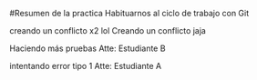 #Resumen de la practica
Habituarnos al ciclo de trabajo con Git

creando un conflicto x2 lol
Creando un conflicto jaja

Haciendo más pruebas
Atte: Estudiante B

intentando error tipo 1
Atte: Estudiante A